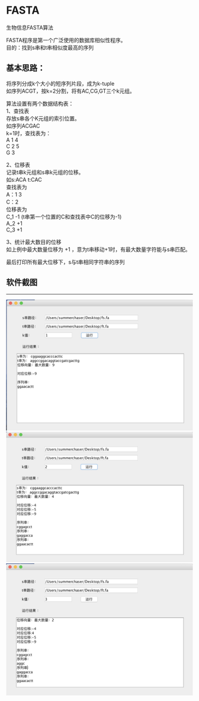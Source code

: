 # FASTA
生物信息FASTA算法 

FASTA程序是第一个广泛使用的数据库相似性程序。  
目的：找到s串和t串相似度最高的序列  

## 基本思路： 
将序列分成k个大小的短序列片段，成为k-tuple  
如序列ACGT，按k=2分割，将有AC,CG,GT三个k元组。  

算法设置有两个数据结构表：  
1、查找表    
存放s串各个K元组的索引位置。    
如序列ACGAC    
k=1时，查找表为：  
A 1 4  
C 2 5  
G 3  

2、位移表  
记录t串k元组和s串k元组的位移。  
如s:ACA t:CAC  
查找表为   
A：1 3  
C：2  
位移表为  
C_1    -1  (t串第一个位置的C和查找表中C的位移为-1)  
A_2    +1  
C_3    +1  

3、统计最大数目的位移  
如上例中最大数量位移为 +1 ，意为t串移动+1时，有最大数量字符能与s串匹配。  

最后打印所有最大位移下，s与t串相同字符串的序列  

## 软件截图   
--------
<img src="fasta_1.jpg">
<img src="fasta_2.jpg">
<img src="fasta_3.jpg">
